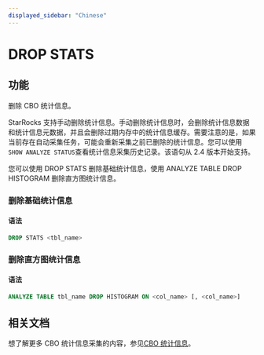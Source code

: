 ```yaml
---
displayed_sidebar: "Chinese"
---
```


# DROP STATS

## 功能

删除 CBO 统计信息。

StarRocks 支持手动删除统计信息。手动删除统计信息时，会删除统计信息数据和统计信息元数据，并且会删除过期内存中的统计信息缓存。需要注意的是，如果当前存在自动采集任务，可能会重新采集之前已删除的统计信息。您可以使用`SHOW ANALYZE STATUS`查看统计信息采集历史记录。该语句从 2.4 版本开始支持。

您可以使用 DROP STATS 删除基础统计信息，使用 ANALYZE TABLE DROP HISTOGRAM 删除直方图统计信息。

### 删除基础统计信息

#### 语法

```SQL
DROP STATS <tbl_name>
```

### 删除直方图统计信息

#### 语法

```SQL
ANALYZE TABLE tbl_name DROP HISTOGRAM ON <col_name> [, <col_name>]
```

## 相关文档

想了解更多 CBO 统计信息采集的内容，参见[CBO 统计信息](../../../using_starrocks/Cost_based_optimizer.md)。
